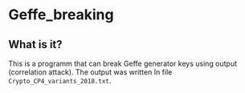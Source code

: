 # Geffe_breaking
## What is it?
This is a programm that can break Geffe generator keys using output (correlation attack). The output was written In file ```Crypto_CP4_variants_2018.txt```.


